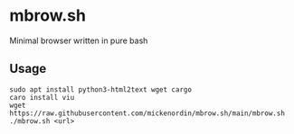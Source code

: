 # mbrow.sh
Minimal browser written in pure bash

## Usage
```
sudo apt install python3-html2text wget cargo
caro install viu
wget https://raw.githubusercontent.com/mickenordin/mbrow.sh/main/mbrow.sh
./mbrow.sh <url>
```
